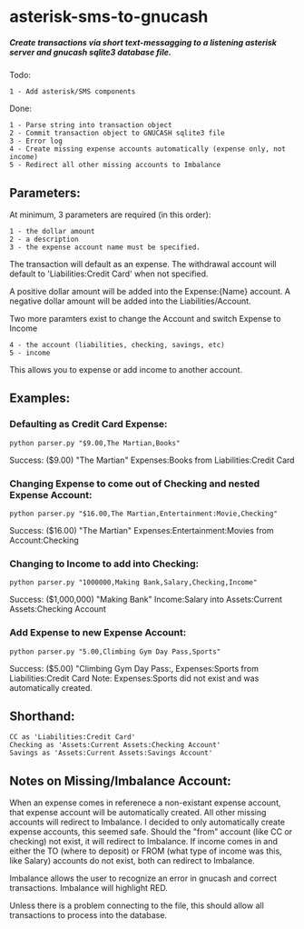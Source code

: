 # asterisk-sms-to-gnucash
##### Create transactions via short text-messagging to a listening asterisk server and gnucash sqlite3 database file.

Todo:

    1 - Add asterisk/SMS components
    
Done:

    1 - Parse string into transaction object
    2 - Commit transaction object to GNUCASH sqlite3 file 
    3 - Error log
    4 - Create missing expense accounts automatically (expense only, not income)
    5 - Redirect all other missing accounts to Imbalance

## Parameters: 

At minimum, 3 parameters are required (in this order):

    1 - the dollar amount
    2 - a description
    3 - the expense account name must be specified. 
    
The transaction will default as an expense. The withdrawal account will default to 'Liabilities:Credit Card' when not specified.

A positive dollar amount will be added into the Expense:{Name} account.
A negative dollar amount will be added into the Liabilities/Account.

Two more paramters exist to change the Account and switch Expense to Income

    4 - the account (liabilities, checking, savings, etc)
    5 - income

This allows you to expense or add income to another account. 

## Examples: 
### Defaulting as Credit Card Expense:
```python parser.py "$9.00,The Martian,Books"```

Success:  ($9.00) "The Martian" Expenses:Books from Liabilities:Credit Card

### Changing Expense to come out of Checking and nested Expense Account:
```python parser.py "$16.00,The Martian,Entertainment:Movie,Checking"```

Success:  ($16.00) "The Martian" Expenses:Entertainment:Movies from Account:Checking

### Changing to Income to add into Checking:
```python parser.py "1000000,Making Bank,Salary,Checking,Income"```

Success:  ($1,000,000) "Making Bank" Income:Salary into Assets:Current Assets:Checking Account

### Add Expense to new Expense Account:
```python parser.py "5.00,Climbing Gym Day Pass,Sports"```

Success:  ($5.00) "Climbing Gym Day Pass:, Expenses:Sports from Liabilities:Credit Card
Note: Expenses:Sports did not exist and was automatically created.

## Shorthand:

    CC as 'Liabilities:Credit Card'
    Checking as 'Assets:Current Assets:Checking Account'
    Savings as 'Assets:Current Assets:Savings Account'

## Notes on Missing/Imbalance Account:

When an expense comes in referenece a non-existant expense account, that expense account will be automatically created.
All other missing accounts will redirect to Imbalance.
I decided to only automatically create expense accounts, this seemed safe. Should the "from" account (like CC or checking) not exist, it will redirect to Imbalance.
If income comes in and either the TO (where to deposit) or FROM (what type of income was this, like Salary) accounts do not exist, both can redirect to Imbalance.

Imbalance allows the user to recognize an error in gnucash and correct transactions. Imbalance will highlight RED.

Unless there is a problem connecting to the file, this should allow all transactions to process into the database.